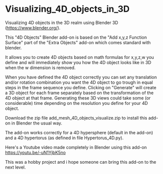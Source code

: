 # Visualizing_4D_objects_in_3D
Visualizing 4D objects in the 3D realm using Blender 3D (https://www.blender.org/).

This "4D Objects" Blender add-on is based on the "Add x,y,z Function Surface" part of the "Extra Objects" add-on which comes standard with blender.

It allows you to create 4D objects based on math formulas for x,y,z,w you define and will immediately show you how the 4D object looks like in 3D when the w dimension is removed.

When you have defined the 4D object correctly you can set any translation and/or rotation combination you want the 4D object to go trough in equal steps in the frame sequence you define. Clicking on "Generate" will create a 3D object for each frame separately based on the transformation of the 4D object at that frame. Generating these 3D views could take some (or considerable) time depending on the resolution you define for your 4D object.  

Download the zip file add_mesh_4D_objects_visualize.zip to install this add-on in Blender the usual way. 

The add-on works correctly for a 4D hypersphere (default in the add-on) and a 4D hypertorus (as defined in file Hypertorus_4D.py). 

Here's a Youtube video made completely in Blender using this add-on https://youtu.be/-uN1YjbK5no

This was a hobby project and i hope someone can bring this add-on to the next level.
